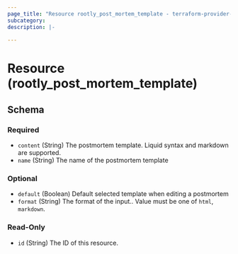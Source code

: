 ```yaml
---
page_title: "Resource rootly_post_mortem_template - terraform-provider-rootly"
subcategory:
description: |-
    
---
```


# Resource (rootly_post_mortem_template)





<!-- schema generated by tfplugindocs -->
## Schema

### Required

- `content` (String) The postmortem template. Liquid syntax and markdown are supported.
- `name` (String) The name of the postmortem template

### Optional

- `default` (Boolean) Default selected template when editing a postmortem
- `format` (String) The format of the input.. Value must be one of `html`, `markdown`.

### Read-Only

- `id` (String) The ID of this resource.
